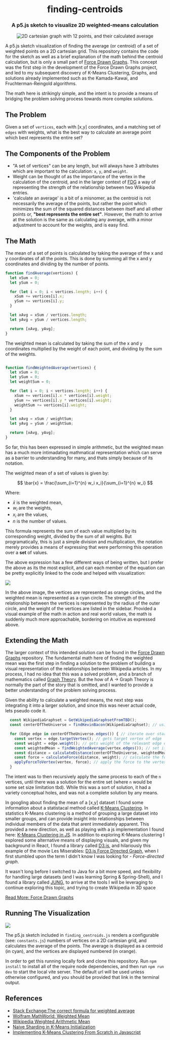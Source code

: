 <div align="center">
  <h1>finding-centroids</h1>
  <h3>A p5.js sketch to visualize 2D weighted-means calculation</h3>
  <img src="./public/wmean_12_vertices_2d_visual.png" alt="2D cartesian graph with 12 points, and their calculated average">
</div>

A p5.js sketch visualization of finding the average (or centroid) of a set of weighted points on a 2D cartesian grid. This repository contains the code for the sketch as well as a brief explanation of the math behind the centroid calculation, but is only a small part of [Force Drawn Graphs](https://github.com/horaciovelvetine/ForceDrawnGraphs). This concept was the first step in the development of the Force Drawn Graphs project, and led to my subsequent discovery of K-Means Clustering, Graphs, and solutions already implemented such as the Kamada-Kawai, and Fruchterman-Reingold algorithms. 

The math here is strikingly simple, and the intent is to provide a means of bridging the problem solving process towards more complex solutions. 

## The Problem
Given a set of `vertices`, each with [x,y] coordinates, and a matching set of `edges` with weights, what is the best way to calculate an average point which best represents the entire set? 

## The Components of the Problem

- "A set of vertices" can be any length, but will always have 3 attributes which are important to the calculation: `x`, `y`, and `weight`.
- Weight can be thought of as the importance of the vertex in the calculation of the centroid, and in the larger context of [FDG](https://github.com/horaciovelvetine/ForceDrawnGraphs) a way of representing the strength of the relationship between two Wikipedia entries.
- 'calculate an average' is a bit of a misnomer, as the centroid is not necessarily the average of the points, but rather the point which minimizes the sum of the squared distances between itself and all other points or, **"best represents the entire set"**. However, the math to arrive at the solution is the same as calculating any average, with a minor adjustment to account for the weights, and is easy find.

## The Math

The mean of a set of points is calculated by taking the average of the x and y coordinates of all the points. This is done by summing all the x and y coordinates and dividing by the number of points. 

```javascript
function findAverage(vertices) {
  let xSum = 0;
  let ySum = 0;

  for (let i = 0; i < vertices.length; i++) {
    xSum += vertices[i].x;
    ySum += vertices[i].y;
  }

  let xAvg = xSum / vertices.length;
  let yAvg = ySum / vertices.length;

  return [xAvg, yAvg];
}
```

The weighted mean is calculated by taking the sum of the x and y coordinates multiplied by the weight of each point, and dividing by the sum of the weights.

```javascript

function findWeightedAverage(vertices) {
  let xSum = 0;
  let ySum = 0;
  let weightSum = 0;

  for (let i = 0; i < vertices.length; i++) {
    xSum += vertices[i].x * vertices[i].weight;
    ySum += vertices[i].y * vertices[i].weight;
    weightSum += vertices[i].weight;
  }

  let xAvg = xSum / weightSum;
  let yAvg = ySum / weightSum;

  return [xAvg, yAvg];
}
```

So far, this has been expressed in simple arithmetic, but the weighted mean has a much more intimadating mathmatical representation which can serve as a barrier to understanding for many, and thats simply because of its notation.

The weighted mean of a set of values is given by:

$$ \bar{x} = \frac{\sum_{i=1}^{n} w_i x_i}{\sum_{i=1}^{n} w_i} $$

Where:
- $\bar{x}$ is the weighted mean,
- $w_i$ are the weights,
- $x_i$ are the values,
- $n$ is the number of values.

This formula represents the sum of each value multiplied by its corresponding weight, divided by the sum of all weights. But programatically, this is just a simple division and multiplication, the notation merely provides a means of expressing that were performing this operation over a **set** of values.

The above expression has a few different ways of being written, but I prefer the above as its the most explicit, and can each member of the equation can be pretty explicitly linked to the code and helped with visualization:

<img src="public/wmeans_3_vertices_2d_with_strength_radius.png">

In the above image, the vertices are represented as orange circles, and the weighted mean is represented as a cyan circle. The strength of the relationship between the vertices is represented by the radius of the outer circle, and the weight of the vertices are listed in the sidebar. Provided a visual example of the math in action and real world values, the math is suddenly much more approachable, bordering on intuitive as expressed above.

## Extending the Math

The larger context of this intended solution can be found in the [Force Drawn Graphs](https://github.com/horaciovelvetine/ForceDrawnGraphs) repository. The fundamental math here of finding the weighted mean was the first step in finding a solution to the problem of building a visual representation of the relationships between Wikipedia articles. In my process, I had no idea that this was a solved problem, and a branch of mathematics called [Graph Theory](https://en.wikipedia.org/wiki/Graph_theory#:~:text=In%20mathematics%2C%20graph%20theory%20is,arcs%2C%20links%20or%20lines). But the how of A -> Graph Theory is normally the part of the story that is omitted, and I wanted to provide a better understanding of the problem solving process.

Given the ability to calculate a weighted means, the next step was integrating it into a larger solution, and since this was never actual code, lets pseudo code it.

```javascript
  const WikipediaGraphset = GetWikipediaGraphsetFromTBD();
  const centerOfTheUniverse = findKevinBacon(WikipediaGraphset); // using kevin bacon as a placeholder for the center of the universe "[0,0]"

  for (Edge edge in centerOfTheUniverse.edges()) { // iterate over starting vertex edges
    const vertex = edge.targetVertex(); // gets target vertex of edge
    const weight = edge.weight(); // gets weight of the relevant edge edge
    const weightedMean = findWeightedAverage(vertex.edges()); // set it in the center of the new 'universe'
    const distance = calculateDistance(centerOfTheUniverse, weightedMean); // calculate the distance between the two original points
    const force = calculateForce(distance, weight); // calculate the force between the two points
    applyForceToVertex(vertex, force); // apply the force to the vertex to plot it back in the original universe
  }

```
The intent was to then recursively apply the same process to each of the `n` vertices, until there was a solution for the entire set (where `n` would be some set size limitation tbd). While this was a sort of solution, it had a variety conceptual holes, and was not a complete solution by any means. 

In googling about finding the mean of a [x,y] dataset I found some information about a statistacal method called [K-Means Clustering](https://en.wikipedia.org/wiki/K-means_clustering). In statistics K-Means clustering is a method of grouping a large dataset into smaller groups, and can provide insight into relationships between individual members of the data that arent immediately apparent. This provided a new direction, as well as playing with a js implementation I found here: [K-Means Clustering in JS](https://github.com/stevemacn/kmeans). In addition to exploring K-Means clustering I explored some alternative means of displaying visuals, and given my background in React, I found a library called [D3.js](https://d3js.org/), and hilariously this example of the movie Les Miserables: [D3.js Force Directed Graph](https://observablehq.com/@d3/force-directed-graph), when I first stumbled upon the term I didn't know I was looking for - *Force-directed graph*.

It wasn't long before I switched to Java for a bit more speed, and flexibility for handling large datasets (and I was learning Spring & Spring-Shell), and I found a library called [JUNG](https://jung.sourceforge.io/), to arrive at the tools I will be leveraging to continue exploring this topic, and trying to create Wikipedia in 3D space

[Read More: Force Drawn Graphs](https://github.com/horaciovelvetine/ForceDrawnGraphs)

## Running The Visualization
<img src="./public/wmean_3_vertices_2d_visual.png">

The p5.js sketch included in `finding_centroids.js` renders a configurable (see: `constants.js`) numbers of vertices on a 2D cartesian grid, and calculates the average of the points. The average is displayed as a centroid (in cyan), and the vertices are displayed numbered (in orange).

In order to get this running locally fork and clone this repository. Run `npm install` to install all of the require node dependencies, and then run `npm run dev` to start the local vite server. The default url will be used unless otherwise configured, and you should be provided that link in the terminal output.

## References

- [Stack Exchange:The correct formula for weighted average](https://stats.stackexchange.com/questions/401114/the-correct-formula-for-weighted-average)
- [Wolfram MathWorld: Weighted Mean](https://mathworld.wolfram.com/WeightedMean.html)
- [Wikipedia Weighted Arithmetic Mean](https://en.wikipedia.org/wiki/Weighted_arithmetic_mean)
- [Naive Sharding in K-Means Initialization](https://www.kdnuggets.com/2017/03/naive-sharding-centroid-initialization-method.html)
- [Implementing K-Means Clustering From Scratch in Javascript](https://medium.com/geekculture/implementing-k-means-clustering-from-scratch-in-javascript-13d71fbcb31e)